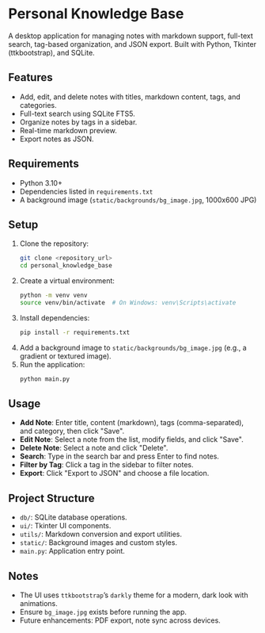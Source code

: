 # Personal Knowledge Base

A desktop application for managing notes with markdown support, full-text search, tag-based organization, and JSON export. Built with Python, Tkinter (ttkbootstrap), and SQLite.

## Features
- Add, edit, and delete notes with titles, markdown content, tags, and categories.
- Full-text search using SQLite FTS5.
- Organize notes by tags in a sidebar.
- Real-time markdown preview.
- Export notes as JSON.

## Requirements
- Python 3.10+
- Dependencies listed in `requirements.txt`
- A background image (`static/backgrounds/bg_image.jpg`, 1000x600 JPG)

## Setup
1. Clone the repository:
   ```bash
   git clone <repository_url>
   cd personal_knowledge_base
   ```
2. Create a virtual environment:
   ```bash
   python -m venv venv
   source venv/bin/activate  # On Windows: venv\Scripts\activate
   ```
3. Install dependencies:
   ```bash
   pip install -r requirements.txt
   ```
4. Add a background image to `static/backgrounds/bg_image.jpg` (e.g., a gradient or textured image).
5. Run the application:
   ```bash
   python main.py
   ```

## Usage
- **Add Note**: Enter title, content (markdown), tags (comma-separated), and category, then click "Save".
- **Edit Note**: Select a note from the list, modify fields, and click "Save".
- **Delete Note**: Select a note and click "Delete".
- **Search**: Type in the search bar and press Enter to find notes.
- **Filter by Tag**: Click a tag in the sidebar to filter notes.
- **Export**: Click "Export to JSON" and choose a file location.

## Project Structure
- `db/`: SQLite database operations.
- `ui/`: Tkinter UI components.
- `utils/`: Markdown conversion and export utilities.
- `static/`: Background images and custom styles.
- `main.py`: Application entry point.

## Notes
- The UI uses `ttkbootstrap`’s `darkly` theme for a modern, dark look with animations.
- Ensure `bg_image.jpg` exists before running the app.
- Future enhancements: PDF export, note sync across devices.